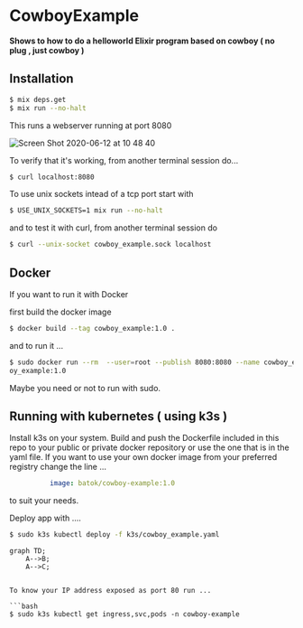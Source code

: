 # CowboyExample

**Shows to how to do a helloworld Elixir program based on cowboy ( no plug , just cowboy )**

## Installation

```bash
$ mix deps.get
$ mix run --no-halt
```

This runs a webserver running at port 8080

![Screen Shot 2020-06-12 at 10 48 40](https://user-images.githubusercontent.com/29124/84521250-56d59380-ac9a-11ea-8dc8-7d1051bad11c.png)

To verify that it's working, from another terminal session do...

```bash
$ curl localhost:8080
```

To use unix sockets intead of a tcp port start with

```bash
$ USE_UNIX_SOCKETS=1 mix run --no-halt
```

and to test it with curl, from another terminal session do

```bash
$ curl --unix-socket cowboy_example.sock localhost
```

## Docker

If you want to run it with Docker

first build the docker image

```bash
$ docker build --tag cowboy_example:1.0 .
```

and to run it ...

```bash
$ sudo docker run --rm  --user=root --publish 8080:8080 --name cowboy_example_z cowb
oy_example:1.0
```

Maybe you need or not to run with sudo.

##  Running with kubernetes ( using k3s )

Install k3s on your system.
Build and push the Dockerfile included in this repo to your public or private docker repository or use the one that is in the yaml file.
If you want to use your own docker image from your preferred registry change the line ...

```yaml
          image: batok/cowboy-example:1.0
```

to suit your needs.

Deploy app with ....

```bash
$ sudo k3s kubectl deploy -f k3s/cowboy_example.yaml
```
```mermaid
graph TD;
    A-->B;
    A-->C;


To know your IP address exposed as port 80 run ...

```bash
$ sudo k3s kubectl get ingress,svc,pods -n cowboy-example
```


